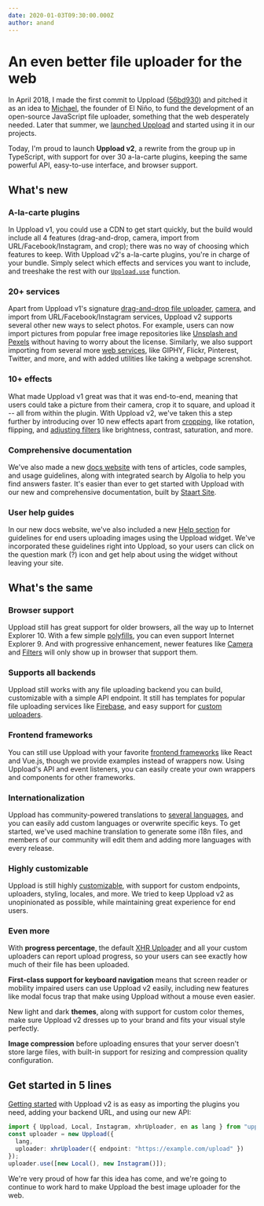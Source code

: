 ```yaml
---
date: 2020-01-03T09:30:00.000Z
author: anand
---
```


# An even better file uploader for the web

In April 2018, I made the first commit to Uppload ([56bd930](https://github.com/elninotech/uppload/commit/56bd9307a020c692ed1383f0f4731690c00d90c9)) and pitched it as an idea to [Michael](/@michael), the founder of El Niño, to fund the development of an open-source JavaScript file uploader, something that the web desperately needed. Later that summer, we [launched Uppload](/blog/introducing-uppload) and started using it in our projects.

Today, I'm proud to launch **Uppload v2**, a rewrite from the group up in TypeScript, with support for over 30 a-la-carte plugins, keeping the same powerful API, easy-to-use interface, and browser support.

## What's new

### A-la-carte plugins

In Uppload v1, you could use a CDN to get start quickly, but the build would include all 4 features (drag-and-drop, camera, import from URL/Facebook/Instagram, and crop); there was no way of choosing which features to keep. With Uppload v2's a-la-carte plugins, you're in charge of your bundle. Simply select which effects and services you want to include, and treeshake the rest with our [`Uppload.use`](/treeshaking) function.

### 20+ services

Apart from Uppload v1's signature [drag-and-drop file uploader](services/local), [camera](/services/camera), and import from URL/Facebook/Instagram services, Uppload v2 supports several other new ways to select photos. For example, users can now import pictures from popular free image repositories like [Unsplash and Pexels](/services/search-for-images) without having to worry about the license. Similarly, we also support importing from several more [web services](/services/import-from-web-service), like GIPHY, Flickr, Pinterest, Twitter, and more, and with added utilities like taking a webpage screnshot.

### 10+ effects

What made Uppload v1 great was that it was end-to-end, meaning that users could take a picture from their camera, crop it to square, and upload it -- all from within the plugin. With Uppload v2, we've taken this a step further by introducing over 10 new effects apart from [cropping](https://uppload.js.org/effects/crop), like rotation, flipping, and [adjusting filters](https://uppload.js.org/effects/filter) like brightness, contrast, saturation, and more.

### Comprehensive documentation

We've also made a new [docs website](https://uppload.js.org) with tens of articles, code samples, and usage guidelines, along with integrated search by Algolia to help you find answers faster. It's easier than ever to get started with Uppload with our new and comprehensive documentation, built by [Staart Site](https://github.com/staart/site).

### User help guides

In our new docs website, we've also included a new [Help section](/help/) for guidelines for end users uploading images using the Uppload widget. We've incorporated these guidelines right into Uppload, so your users can click on the question mark (?) icon and get help about using the widget without leaving your site.

## What's the same

### Browser support

Uppload still has great support for older browsers, all the way up to Internet Explorer 10. With a few simple [polyfills](/browser-support#polyfills), you can even support Internet Explorer 9. And with progressive enhancement, newer features like [Camera](/services/camera) and [Filters](/effects/filter) will only show up in browser that support them.

### Supports all backends

Uppload still works with any file uploading backend you can build, customizable with a simple API endpoint. It still has templates for popular file uploading services like [Firebase](/uploaders/firebase), and easy support for [custom uploaders](uploaders/custom-uploader).

### Frontend frameworks

You can still use Uppload with your favorite [frontend frameworks](/wrappers) like React and Vue.js, though we provide examples instead of wrappers now. Using Uppload's API and event listeners, you can easily create your own wrappers and components for other frameworks.

### Internationalization

Uppload has community-powered translations to [several languages](/i18n), and you can easily add custom languages or overwrite specific keys. To get started, we've used machine translation to generate some i18n files, and members of our community will edit them and adding more languages with every release.

### Highly customizable

Uppload is still highly [customizable](/configuration), with support for custom endpoints, uploaders, styling, locales, and more. We tried to keep Uppload v2 as unopinionated as possible, while maintaining great experience for end users.

### Even more

With **progress percentage**, the default [XHR Uploader](/uploaders/xhr) and all your custom uploaders can report upload progress, so your users can see exactly how much of their file has been uploaded.

**First-class support for keyboard navigation** means that screen reader or mobility impaired users can use Uppload v2 easily, including new features like modal focus trap that make using Uppload without a mouse even easier.

New light and dark **themes**, along with support for custom color themes, make sure Uppload v2 dresses up to your brand and fits your visual style perfectly.

**Image compression** before uploading ensures that your server doesn't store large files, with built-in support for resizing and compression quality configuration.

## Get started in 5 lines

[Getting started](/getting-started) with Uppload v2 is as easy as importing the plugins you need, adding your backend URL, and using our new API:

```ts
import { Uppload, Local, Instagram, xhrUploader, en as lang } from "uppload";
const uploader = new Uppload({
  lang,
  uploader: xhrUploader({ endpoint: "https://example.com/upload" })
});
uploader.use([new Local(), new Instagram()]);
```

We're very proud of how far this idea has come, and we're going to continue to work hard to make Uppload the best image uploader for the web.
